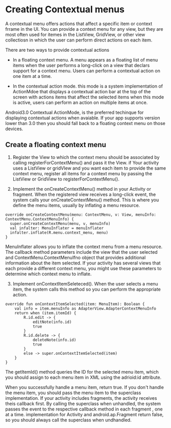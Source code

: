 # Creating Contextual menus
A contextual menu offers actions that affect a specific item or context frrame in the UI. You can provide a context menu for any view, but they are most often used for itemes in the ListView, GridView, or other view collectiosn in which the user can perform direct actions on each item. 

There are two ways to provide contextual actions

- In a floating context menu.  A menu appears as a floating list of menu items when the user performs a long-click on a view that declars support for a context menu. Users can perform a contextual action on one item at a time. 

- In the contextual action mode. this mode is a system implementation of ActionMdoe that displays a contextual action bar at the top of the screen with actions items that affect the selected items when this mode is active, users can perform an action on multiple items at once. 

Android3.0 Contextual ActionMode, is the preferred techinque for displaying contextual actions when avaiable. If your app supports version lower than 3.0 then you should fall back to a floating context menu on those devices. 

## Create a floating context menu
1. Register the View to which the context menu should be associated by calling registerForContextMenu() and pass it the View. if Your activity uses a ListView or gridVIew and you want each item to provide the same context menu, register all items for a context menu by passing the ListView or GridView to registerForContextMenu(). 

2. Implement the onCreateContextMenu() method in your Activity or fragment. When the registered view receives a long-click event, the system calls your onCreateContextMenu() method. This is where you define the menu items, usually by inflating a menu resource. 

```
override onCreateContextMenu(menu: ContextMenu, v: View, menuInfo: ContextMenu.ContextMenuInfo) {
  super.onCreateContextMenu(menu, v, menuInfo)
  val infalter: MenuInflater = menuInflater
  infalter.inflate(R.menu.context_menu, menu)
}
```

MenuInflater allows you to inflate the context menu from a menu resource. The callback method parameters include the view that the user selected and ContextMenu.ContextMenuIfno object that provides additional information about the item selected. If your activity has several views that each provide a different context menu, you might use these parameters to determine which context menu to inflate. 

3. Implement onContextItemSeleteced(). When the user selects a menu item, the system calls this method so you can perform the appropriate action. 
```
override fun onContextItemSelected(item: MenuItem): Boolean {
    val info = item.menuInfo as AdapterView.AdapterContextMenuInfo
    return when (item.itemId) {
        R.id.edit -> {
            editNote(info.id)
            true
        }
        R.id.delete -> {
            deleteNote(info.id)
            true
        }
        else -> super.onContextItemSelected(item)
    }
}
```

The getItemId() method queries the ID for the selected menu item, which you should assign to each menu item in XML using the adrioid:id attribute. 

When you successfully handle a menu item, return true. If you don't handle the menu item, you should pass the menu item to the superclass implementation. If your activity includes fragments, the activity receives theis callback first. By calling the superclass when unhandled, the system passes the event to the respective callback method in each fragment , one at a time. implementation for Activity and android.ap.Fragment return false, so you should always call the superclass when undhandled. 
